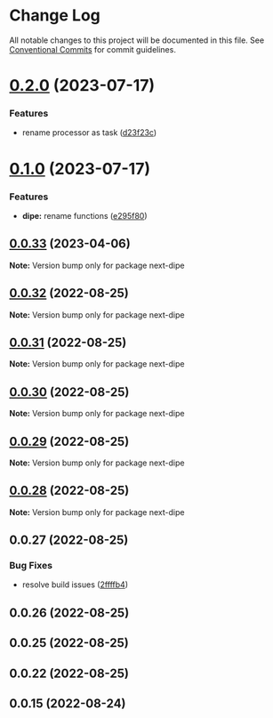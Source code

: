 # Change Log

All notable changes to this project will be documented in this file.
See [Conventional Commits](https://conventionalcommits.org) for commit guidelines.

# [0.2.0](https://github.com/DavideBruner/data-pipe/compare/next-dipe@0.1.0...next-dipe@0.2.0) (2023-07-17)


### Features

* rename processor as task ([d23f23c](https://github.com/DavideBruner/data-pipe/commit/d23f23c11116819a3b73aff270109b6a2cee37c1))





# [0.1.0](https://github.com/DavideBruner/data-pipe/compare/next-dipe@0.0.33...next-dipe@0.1.0) (2023-07-17)


### Features

* **dipe:** rename functions ([e295f80](https://github.com/DavideBruner/data-pipe/commit/e295f80b11f2e8896b2dc6c0e1d4b7a37821b937))





## [0.0.33](https://github.com/DavideBruner/data-pipe/compare/next-dipe@0.0.32...next-dipe@0.0.33) (2023-04-06)

**Note:** Version bump only for package next-dipe





## [0.0.32](https://github.com/DavideBruner/data-pipe/compare/next-dipe@0.0.28...next-dipe@0.0.32) (2022-08-25)

**Note:** Version bump only for package next-dipe





## [0.0.31](https://github.com/DavideBruner/data-pipe/compare/next-dipe@0.0.28...next-dipe@0.0.31) (2022-08-25)

**Note:** Version bump only for package next-dipe





## [0.0.30](https://github.com/DavideBruner/data-pipe/compare/next-dipe@0.0.28...next-dipe@0.0.30) (2022-08-25)

**Note:** Version bump only for package next-dipe





## [0.0.29](https://github.com/DavideBruner/data-pipe/compare/next-dipe@0.0.28...next-dipe@0.0.29) (2022-08-25)

**Note:** Version bump only for package next-dipe





## [0.0.28](https://github.com/DavideBruner/data-pipe/compare/next-dipe@0.0.27...next-dipe@0.0.28) (2022-08-25)

**Note:** Version bump only for package next-dipe





## 0.0.27 (2022-08-25)


### Bug Fixes

* resolve build issues ([2ffffb4](https://github.com/DavideBruner/data-pipe/commit/2ffffb4f1364a8d17a0799e86284cfc34147d65a))



## 0.0.26 (2022-08-25)



## 0.0.25 (2022-08-25)



## 0.0.22 (2022-08-25)



## 0.0.15 (2022-08-24)
